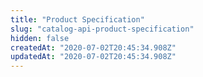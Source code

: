 ```yaml
---
title: "Product Specification"
slug: "catalog-api-product-specification"
hidden: false
createdAt: "2020-07-02T20:45:34.908Z"
updatedAt: "2020-07-02T20:45:34.908Z"
---
```


